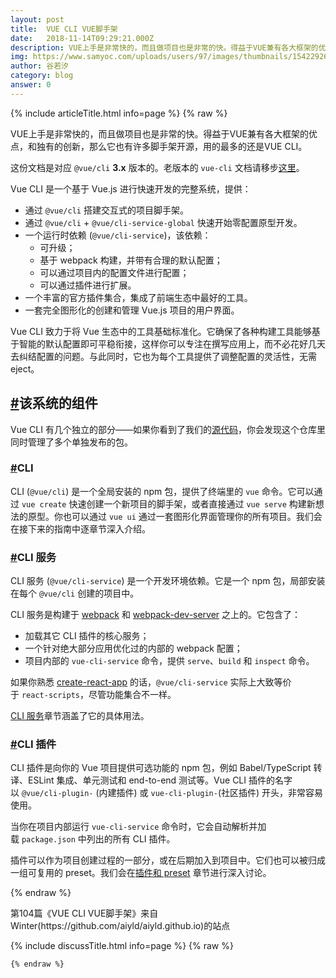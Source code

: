 ```yaml
---
layout: post
title:  VUE CLI VUE脚手架
date:   2018-11-14T09:29:21.000Z
description: VUE上手是非常快的，而且做项目也是非常的快。得益于VUE兼有各大框架的优点，和独有的创新，那么它也有许多脚手架开源，用的最多的还是VUE CLI这份文档是对应...
img: https://www.samyoc.com/uploads/users/97/images/thumbnails/1542292674704.png
author: 谷若汐
category: blog
answer: 0
---
```

<div class="article-root">
  <div class="article">
    {% include articleTitle.html info=page %}
    {% raw %}
    <div class="article-content"><p>VUE上手是非常快的，而且做项目也是非常的快。得益于VUE兼有各大框架的优点，和独有的创新，那么它也有许多脚手架开源，用的最多的还是VUE CLI。</p>

<p>这份文档是对应&nbsp;<code>@vue/cli</code>&nbsp;<strong>3.x</strong>&nbsp;版本的。老版本的&nbsp;<code>vue-cli</code>&nbsp;文档请移步<a href="https://github.com/vuejs/vue-cli/tree/v2#vue-cli--" rel="noopener noreferrer" target="_blank">这里</a>。</p>

<p>Vue CLI 是一个基于 Vue.js 进行快速开发的完整系统，提供：</p>

<ul>
	<li>通过&nbsp;<code>@vue/cli</code>&nbsp;搭建交互式的项目脚手架。</li>
	<li>通过&nbsp;<code>@vue/cli</code>&nbsp;+&nbsp;<code>@vue/cli-service-global</code>&nbsp;快速开始零配置原型开发。</li>
	<li>一个运行时依赖 (<code>@vue/cli-service</code>)，该依赖：
	<ul>
		<li>可升级；</li>
		<li>基于 webpack 构建，并带有合理的默认配置；</li>
		<li>可以通过项目内的配置文件进行配置；</li>
		<li>可以通过插件进行扩展。</li>
	</ul>
	</li>
	<li>一个丰富的官方插件集合，集成了前端生态中最好的工具。</li>
	<li>一套完全图形化的创建和管理 Vue.js 项目的用户界面。</li>
</ul>

<p>Vue CLI 致力于将 Vue 生态中的工具基础标准化。它确保了各种构建工具能够基于智能的默认配置即可平稳衔接，这样你可以专注在撰写应用上，而不必花好几天去纠结配置的问题。与此同时，它也为每个工具提供了调整配置的灵活性，无需 eject。</p>

<h2><a href="https://cli.vuejs.org/zh/guide/#%E8%AF%A5%E7%B3%BB%E7%BB%9F%E7%9A%84%E7%BB%84%E4%BB%B6">#</a>该系统的组件</h2>

<p>Vue CLI 有几个独立的部分&mdash;&mdash;如果你看到了我们的<a href="https://github.com/vuejs/vue-cli/tree/dev/packages/%40vue" rel="noopener noreferrer" target="_blank">源代码</a>，你会发现这个仓库里同时管理了多个单独发布的包。</p>

<h3><a href="https://cli.vuejs.org/zh/guide/#cli">#</a>CLI</h3>

<p>CLI (<code>@vue/cli</code>) 是一个全局安装的 npm 包，提供了终端里的&nbsp;<code>vue</code>&nbsp;命令。它可以通过&nbsp;<code>vue create</code>&nbsp;快速创建一个新项目的脚手架，或者直接通过&nbsp;<code>vue serve</code>&nbsp;构建新想法的原型。你也可以通过&nbsp;<code>vue ui</code>&nbsp;通过一套图形化界面管理你的所有项目。我们会在接下来的指南中逐章节深入介绍。</p>

<h3><a href="https://cli.vuejs.org/zh/guide/#cli-%E6%9C%8D%E5%8A%A1">#</a>CLI 服务</h3>

<p>CLI 服务 (<code>@vue/cli-service</code>) 是一个开发环境依赖。它是一个 npm 包，局部安装在每个&nbsp;<code>@vue/cli</code>&nbsp;创建的项目中。</p>

<p>CLI 服务是构建于&nbsp;<a href="http://webpack.js.org/" rel="noopener noreferrer" target="_blank">webpack</a>&nbsp;和&nbsp;<a href="https://github.com/webpack/webpack-dev-server" rel="noopener noreferrer" target="_blank">webpack-dev-server</a>&nbsp;之上的。它包含了：</p>

<ul>
	<li>加载其它 CLI 插件的核心服务；</li>
	<li>一个针对绝大部分应用优化过的内部的 webpack 配置；</li>
	<li>项目内部的&nbsp;<code>vue-cli-service</code>&nbsp;命令，提供&nbsp;<code>serve</code>、<code>build</code>&nbsp;和&nbsp;<code>inspect</code>&nbsp;命令。</li>
</ul>

<p>如果你熟悉&nbsp;<a href="https://github.com/facebookincubator/create-react-app" rel="noopener noreferrer" target="_blank">create-react-app</a>&nbsp;的话，<code>@vue/cli-service</code>&nbsp;实际上大致等价于&nbsp;<code>react-scripts</code>，尽管功能集合不一样。</p>

<p><a href="https://cli.vuejs.org/zh/guide/cli-service.html">CLI 服务</a>章节涵盖了它的具体用法。</p>

<h3><a href="https://cli.vuejs.org/zh/guide/#cli-%E6%8F%92%E4%BB%B6">#</a>CLI 插件</h3>

<p>CLI 插件是向你的 Vue 项目提供可选功能的 npm 包，例如 Babel/TypeScript 转译、ESLint 集成、单元测试和 end-to-end 测试等。Vue CLI 插件的名字以&nbsp;<code>@vue/cli-plugin-</code>&nbsp;(内建插件) 或&nbsp;<code>vue-cli-plugin-</code>(社区插件) 开头，非常容易使用。</p>

<p>当你在项目内部运行&nbsp;<code>vue-cli-service</code>&nbsp;命令时，它会自动解析并加载&nbsp;<code>package.json</code>&nbsp;中列出的所有 CLI 插件。</p>

<p>插件可以作为项目创建过程的一部分，或在后期加入到项目中。它们也可以被归成一组可复用的 preset。我们会在<a href="https://cli.vuejs.org/zh/guide/plugins-and-presets.html">插件和 preset</a>&nbsp;章节进行深入讨论。</p>
</div>
    {% endraw %}
  </div>
  <p class="winter_mark">第104篇《VUE CLI VUE脚手架》来自Winter(https://github.com/aiyld/aiyld.github.io)的站点</p>
  <div class="discuss-wrapper">
    {% include discussTitle.html info=page %}
    {% raw %}
    
    {% endraw %}
  </div>
<div>
